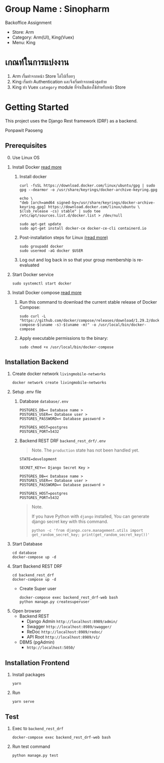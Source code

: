 # Group Name : Sinopharm
Backoffice Assignment
- Store: Arm
- Category: Arm(UI), King(Vuex)
- Menu: King
# เกณท์ในการแบ่งงาน
1. Arm เรื่มทำจากหน้า Store ไล่ไปเรื่อยๆ
2. King เริ่มทำ Authentication และจึงเริ่มทำจากหน้าสุดท้าย
3. King ทำ Vuex `category` module ที่จำเป็นต้องใช้สำหรับหน้า Store
# Getting Started
This project uses the Django Rest framework (DRF) as a backend.

Ponpawit Paoseng
## Prerequisites

0. Use Linux OS
1. Install Docker [read more](https://docs.docker.com/engine/install/ubuntu/)
    1. Install docker
        ```
        curl -fsSL https://download.docker.com/linux/ubuntu/gpg | sudo gpg --dearmor -o /usr/share/keyrings/docker-archive-keyring.gpg
        ```
        ```
        echo \
        "deb [arch=amd64 signed-by=/usr/share/keyrings/docker-archive-keyring.gpg] https://download.docker.com/linux/ubuntu \
        $(lsb_release -cs) stable" | sudo tee /etc/apt/sources.list.d/docker.list > /dev/null
        ```
        ```
        sudo apt-get update
        sudo apt-get install docker-ce docker-ce-cli containerd.io
        ```
    2. Post-installation steps for Linux [(read more)](https://docs.docker.com/engine/install/linux-postinstall/)
        ```
        sudo groupadd docker
        sudo usermod -aG docker $USER
        ```
    3. Log out and log back in so that your group membership is re-evaluated
2. Start Docker service
    ```
    sudo systemctl start docker
    ```
2. Install Docker compose [read more](https://docs.docker.com/compose/install/#install-compose-on-linux-systems)

    1. Run this command to download the current stable release of Docker Compose:
        ```
        sudo curl -L "https://github.com/docker/compose/releases/download/1.29.2/docker-compose-$(uname -s)-$(uname -m)" -o /usr/local/bin/docker-compose
        ```
    2. Apply executable permissions to the binary:
        ```
        sudo chmod +x /usr/local/bin/docker-compose
        ```

## Installation Backend
1. Create docker network `livingmobile-networks`
    ```
    docker network create livingmobile-networks
    ```
2. Setup .env file
    1. Database `database/.env`
        ```
        POSTGRES_DB=< Database name >
        POSTGRES_USER=< Database user >
        POSTGRES_PASSWORD=< Database password >

        POSTGRES_HOST=postgres
        POSTGRES_PORT=5432
        ```
    2. Backend REST DRF `backend_rest_drf/.env`
        > Note.
        > The `production` state has not been handled yet.

        ```
        STATE=development

        SECRET_KEY=< Django Secret Key >

        POSTGRES_DB=< Database name >
        POSTGRES_USER=< Database user >
        POSTGRES_PASSWORD=< Database password >

        POSTGRES_HOST=postgres
        POSTGRES_PORT=5432
        ```
        > Note.
        >
        > If you have Python with `django` installed, You can generate django secret key with this command.
        >
        > `python -c 'from django.core.management.utils import get_random_secret_key; print(get_random_secret_key())'`
3. Start Database
    ```
    cd database
    docker-compose up -d
    ```
4. Start Backend REST DRF
    ```
    cd backend_rest_drf
    docker-compose up -d
    ```
    - Create Super user
        ```
        docker-compose exec backend_rest_drf-web bash
        python manage.py createsuperuser
        ```
5. Open browser
    - Backend REST
      - Django Admin `http://localhost:8989/admin/`
      - Swagger `http://localhost:8989/swagger/`
      - ReDoc `http://localhost:8989/redoc/`
      - API Root `http://localhost:8989/v1/`
    - DBMS (pgAdmin)
      - `http://localhost:5050/`

## Installation Frontend
1. Install packages
    ```
    yarn
    ```
2. Run
   ```
   yarn serve
   ```
## Test
1. Exec to `backend_rest_drf`
    ```
    docker-compose exec backend_rest_drf-web bash
    ```
2. Run test command
    ```
    python manage.py test
    ```